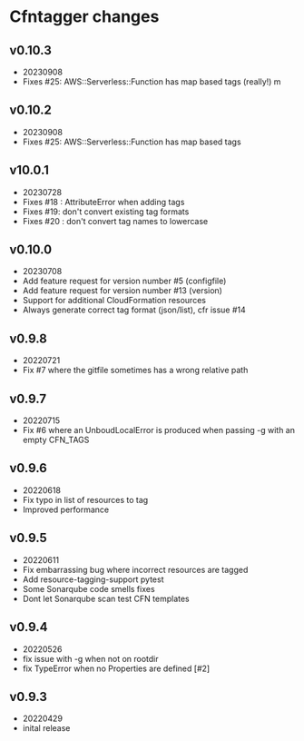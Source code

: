 # Cfntagger changes
## v0.10.3
- 20230908
- Fixes #25: AWS::Serverless::Function has map based tags (really!)
m
## v0.10.2
- 20230908
- Fixes #25: AWS::Serverless::Function has map based tags

## v10.0.1
- 20230728
- Fixes #18 : AttributeError when adding tags
- Fixes #19: don't convert existing tag formats
- Fixes #20 : don't convert tag names to lowercase

## v0.10.0
- 20230708
- Add feature request for version number #5 (configfile)
- Add feature request for version number #13 (version)
- Support for additional CloudFormation resources
- Always generate correct tag format (json/list), cfr issue #14

## v0.9.8
- 20220721
- Fix #7 where the gitfile sometimes has a wrong relative path

## v0.9.7
- 20220715
- Fix #6 where an UnboudLocalError is produced when passing -g
  with an empty CFN_TAGS

## v0.9.6
- 20220618
- Fix typo in list of resources to tag
- Improved performance

## v0.9.5
- 20220611
- Fix embarrassing bug where incorrect resources are tagged
- Add resource-tagging-support pytest
- Some Sonarqube code smells fixes
- Dont let Sonarqube scan test CFN templates

## v0.9.4
- 20220526
- fix issue with -g when not on rootdir
- fix TypeError when no Properties are defined [#2]

## v0.9.3
- 20220429
- inital release

